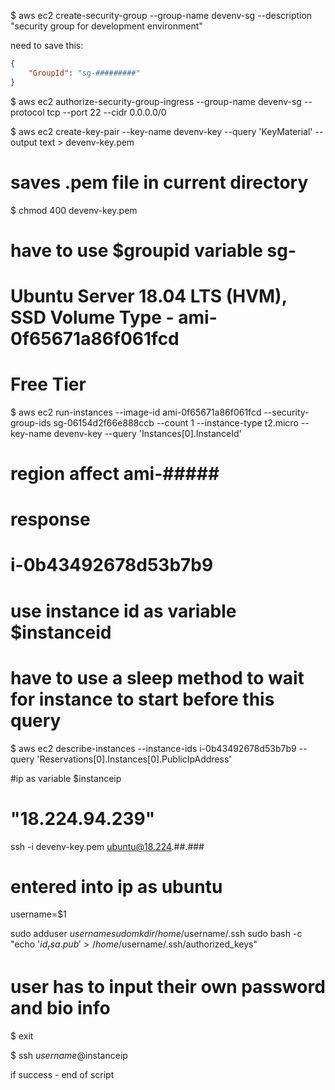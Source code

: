$ aws ec2 create-security-group --group-name devenv-sg --description "security group for development environment"

need to save this:
```json
{
    "GroupId": "sg-#########"
}
```

$ aws ec2 authorize-security-group-ingress --group-name devenv-sg --protocol tcp --port 22 --cidr 0.0.0.0/0


$ aws ec2 create-key-pair --key-name devenv-key --query 'KeyMaterial' --output text > devenv-key.pem

# saves .pem file in current directory

$ chmod 400 devenv-key.pem

# have to use $groupid variable sg-<groupid>
# Ubuntu Server 18.04 LTS (HVM), SSD Volume Type - ami-0f65671a86f061fcd
# Free Tier

$ aws ec2 run-instances --image-id ami-0f65671a86f061fcd --security-group-ids sg-06154d2f66e888ccb --count 1 --instance-type t2.micro --key-name devenv-key --query 'Instances[0].InstanceId'

# region affect ami-#####
# response
# i-0b43492678d53b7b9

# use instance id as variable $instanceid
# have to use a sleep method to wait for instance to start before this query


$ aws ec2 describe-instances --instance-ids i-0b43492678d53b7b9 --query 'Reservations[0].Instances[0].PublicIpAddress'

#ip as variable $instanceip
# "18.224.94.239"

ssh -i devenv-key.pem ubuntu@18.224.##.###

# entered into ip as ubuntu

username=$1

sudo adduser $username
sudo mkdir /home/$username/.ssh
sudo bash -c "echo '$id_rsa.pub' > /home/$username/.ssh/authorized_keys"

# user has to input their own password and bio info

$ exit

$ ssh $username@$instanceip

if success - end of script





